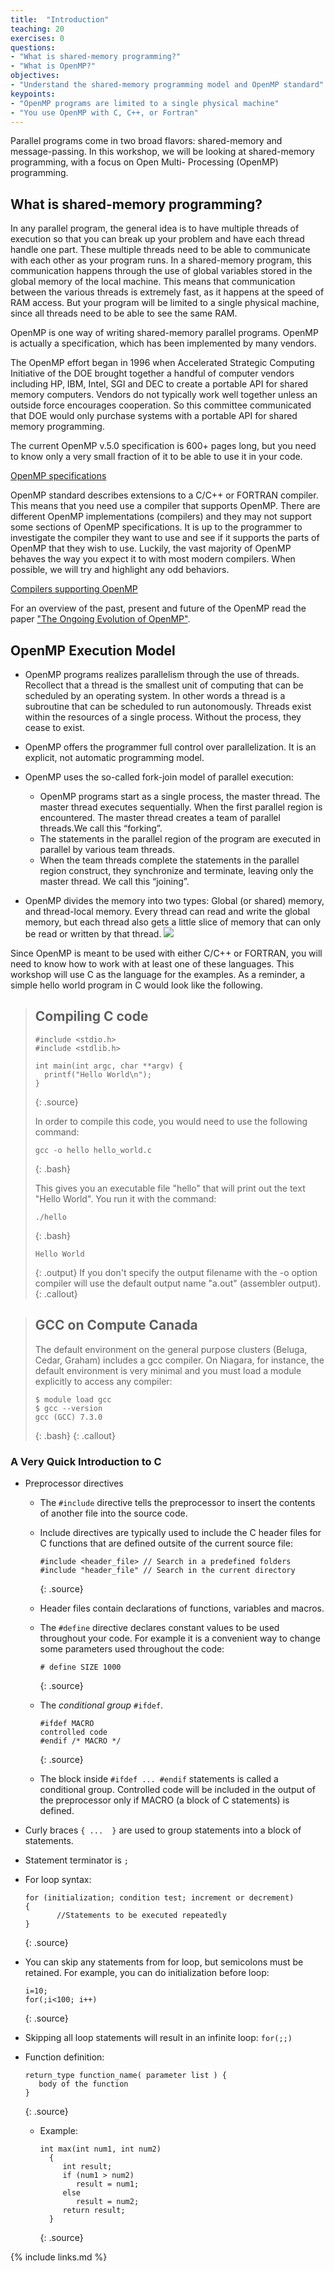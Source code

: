 ```yaml
---
title:  "Introduction"
teaching: 20
exercises: 0
questions:
- "What is shared-memory programming?"
- "What is OpenMP?"
objectives:
- "Understand the shared-memory programming model and OpenMP standard"
keypoints:
- "OpenMP programs are limited to a single physical machine"
- "You use OpenMP with C, C++, or Fortran"
---
```


Parallel programs come in two broad flavors: shared-memory and message-passing. In this workshop, we will be looking at shared-memory programming, with a focus on Open Multi- Processing (OpenMP) programming.

## What is shared-memory programming?
In any parallel program, the general idea is to have multiple threads of execution so that you can break up your problem and have each thread handle one part. These multiple threads need to be able to communicate with each other as your program runs. In a shared-memory program, this communication happens through the use of global variables stored in the global memory of the local machine. This means that communication between the various threads is extremely fast, as it happens at the speed of RAM access. But your program will be limited to a single physical machine, since all threads need to be able to see the same RAM.

OpenMP is one way of writing shared-memory parallel programs. OpenMP is actually a specification, which has been implemented by many vendors.

The OpenMP effort began in 1996 when Accelerated
Strategic Computing Initiative of the DOE brought together a handful of computer vendors including HP, IBM, Intel, SGI and DEC to create a portable API for shared memory computers. Vendors do not typically work well together unless an outside force encourages cooperation. So this committee communicated that DOE would only purchase systems with a portable API for shared memory programming.

The current OpenMP v.5.0 specification is 600+ pages long, but you need to know only a very small fraction of it to be able to use it in your code.

[OpenMP specifications](https://www.openmp.org/specifications/)

OpenMP standard describes extensions to a C/C++ or FORTRAN compiler. This means that you need use a compiler that supports OpenMP. There are different OpenMP implementations (compilers) and they may not support some sections of OpenMP specifications. It is up to the programmer to investigate the compiler they want to use and see if it supports the parts of OpenMP that they wish to use. Luckily, the vast majority of OpenMP behaves the way you expect it to with most modern compilers. When possible, we will try and highlight any odd behaviors.

[Compilers supporting OpenMP](https://www.openmp.org/resources/openmp-compilers-tools/)

For an overview of the past, present and future of the OpenMP read the paper ["The Ongoing Evolution of OpenMP"](https://ieeexplore.ieee.org/document/8434208).


## OpenMP Execution Model

- OpenMP programs realizes parallelism through the use of threads. Recollect that a thread is the smallest unit of computing that can be scheduled by an operating system. In other words a thread is a subroutine that can be scheduled to run autonomously. Threads exist within the resources of a single process. Without the process, they cease to exist.

- OpenMP offers the programmer full control over parallelization. It is an explicit, not automatic programming model.

- OpenMP uses the so-called fork-join model of parallel execution:
  - OpenMP programs start as a single process, the master thread. The master thread executes sequentially. When the first parallel region is encountered. The master thread creates a team of parallel threads.We call this “forking”.
  - The statements in the parallel region of the program are executed in parallel by various team threads.
  - When the team threads complete the statements in the parallel region construct, they synchronize and terminate, leaving only the master thread. We call this “joining”.

- OpenMP divides the memory into two types: Global (or shared) memory, and thread-local memory. Every thread can read and write the global memory, but each thread also gets a little slice of memory that can only be read or written by that thread.
![](../fig/OpenMP-execution-model.svg)

Since OpenMP is meant to be used with either C/C++ or FORTRAN, you will need to know how to work with at least one of these languages. This workshop will use C as the language for the examples. As a reminder, a simple hello world program in C would look like the following.

> ## Compiling C code
> ~~~
> #include <stdio.h>
> #include <stdlib.h>
>
> int main(int argc, char **argv) {
>   printf("Hello World\n");
> }
> ~~~
> {: .source}
>
> In order to compile this code, you would need to use the following command:
>
> ~~~
> gcc -o hello hello_world.c
> ~~~
> {: .bash}
>
> This gives you an executable file "hello" that will print out the text "Hello World". You run it with the command:
>
> ~~~
> ./hello
> ~~~
> {: .bash}
> ~~~
> Hello World
> ~~~
> {: .output}
> If you don't specify the output filename with the -o option compiler will use the default output name "a.out" (assembler output).
{: .callout}

> ## GCC on Compute Canada
>
> The default environment on the general purpose clusters (Beluga, Cedar, Graham) includes a gcc compiler. On Niagara, for instance, the default environment is very minimal and you must load a module explicitly to access any compiler:
>
> ~~~
> $ module load gcc
> $ gcc --version
> gcc (GCC) 7.3.0
> ~~~
> {: .bash}
{: .callout}

### A Very Quick Introduction to C
- Preprocessor directives
  - The `#include` directive tells the preprocessor to insert the contents of another file into the source code.
  - Include directives are typically used to include the C header files for C functions that are defined outsite of the current source file:

    ~~~
    #include <header_file> // Search in a predefined folders
    #include "header_file" // Search in the current directory
    ~~~
    {: .source}

  - Header files contain declarations of functions, variables and macros.

  - The `#define` directive declares constant values to be used throughout your code. For example it is a convenient way to change some parameters used throughout the code:
       ~~~
       # define SIZE 1000
       ~~~
       {: .source}

  - The *conditional group* `#ifdef`.

      ~~~
      #ifdef MACRO
      controlled code
      #endif /* MACRO */
      ~~~
      {: .source}

  - The block inside `#ifdef ... #endif` statements  is called a conditional group. Controlled code will be included in the output of the preprocessor only if MACRO (a block of C statements) is defined.

- Curly braces `{ ...  }` are used to group statements into a block of statements.

- Statement terminator is `;`
- For loop syntax:

  ~~~
  for (initialization; condition test; increment or decrement)
  {
         //Statements to be executed repeatedly
  }
  ~~~
  {: .source}

- You can skip any statements from for loop, but semicolons must be retained. For example, you can do initialization before loop:
  ~~~
  i=10;
  for(;i<100; i++)
  ~~~
  {: .source}

-  Skipping all loop statements  will result in an infinite loop: `for(;;)`

- Function definition:

  ~~~
  return_type function_name( parameter list ) {
     body of the function
  }
  ~~~
  {: .source}

  - Example:
    ~~~
    int max(int num1, int num2)
      {
         int result;
         if (num1 > num2)
            result = num1;
         else
            result = num2;
         return result;
      }
    ~~~
    {: .source}


{% include links.md %}
